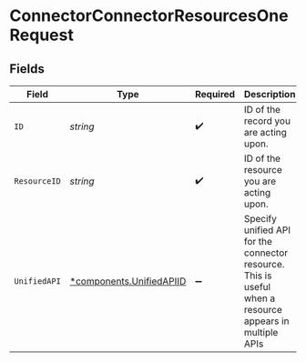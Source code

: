 # ConnectorConnectorResourcesOneRequest


## Fields

| Field                                                                                                   | Type                                                                                                    | Required                                                                                                | Description                                                                                             | Example                                                                                                 |
| ------------------------------------------------------------------------------------------------------- | ------------------------------------------------------------------------------------------------------- | ------------------------------------------------------------------------------------------------------- | ------------------------------------------------------------------------------------------------------- | ------------------------------------------------------------------------------------------------------- |
| `ID`                                                                                                    | *string*                                                                                                | :heavy_check_mark:                                                                                      | ID of the record you are acting upon.                                                                   |                                                                                                         |
| `ResourceID`                                                                                            | *string*                                                                                                | :heavy_check_mark:                                                                                      | ID of the resource you are acting upon.                                                                 |                                                                                                         |
| `UnifiedAPI`                                                                                            | [*components.UnifiedAPIID](../../models/components/unifiedapiid.md)                                     | :heavy_minus_sign:                                                                                      | Specify unified API for the connector resource. This is useful when a resource appears in multiple APIs | crm                                                                                                     |